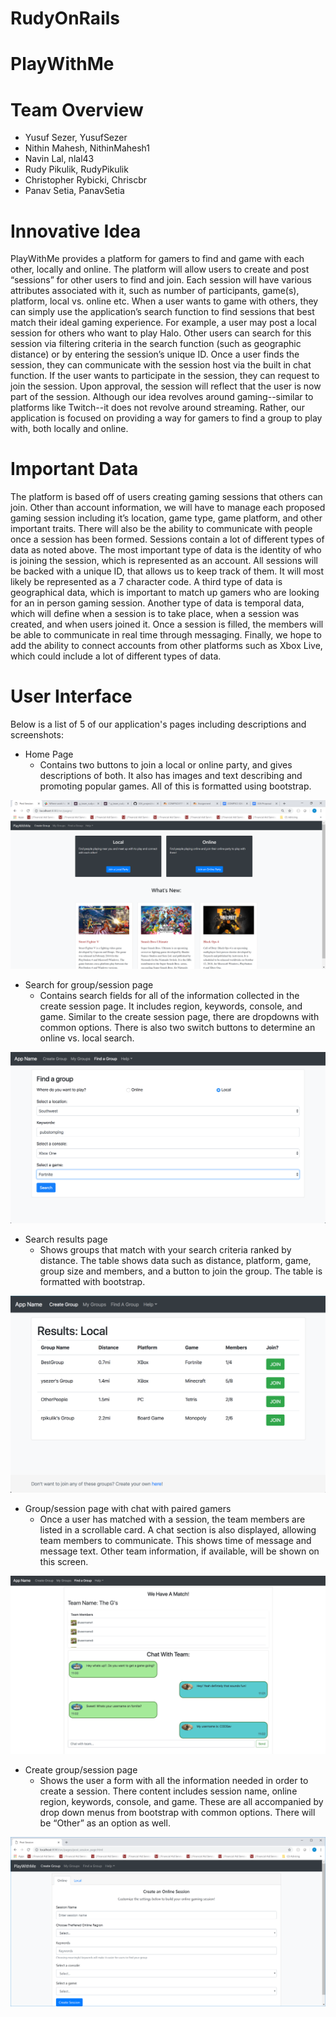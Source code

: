 # RudyOnRails

# PlayWithMe

# Team Overview

* Yusuf Sezer, YusufSezer
* Nithin Mahesh, NithinMahesh1
* Navin Lal, nlal43
* Rudy Pikulik, RudyPikulik
* Christopher Rybicki, Chriscbr
* Panav Setia, PanavSetia

# Innovative Idea

PlayWithMe provides a platform for gamers to find and game with each other, locally and online. The platform will allow users to create and post “sessions” for other users to find and join. Each session will have various attributes associated with it, such as number of participants, game(s), platform, local vs. online etc. When a user wants to game with others, they can simply use the application’s search function to find sessions that best match their ideal gaming experience.
For example, a user may post a local session for others who want to play Halo. Other users can search for this session via filtering criteria in the search function (such as geographic distance) or by entering the session’s unique ID. Once a user finds the session, they can communicate with the session host via the built in chat function. If the user wants to participate in the session, they can request to join the session. Upon approval, the session will reflect that the user is now part of the session.
Although our idea revolves around gaming--similar to platforms like Twitch--it does not revolve around streaming. Rather, our application is focused on providing a way for gamers to find a group to play with, both locally and online.

# Important Data

The platform is based off of users creating gaming sessions that others can join. Other than account information, we will have to manage each proposed gaming session including it’s location, game type, game platform, and other important traits. There will also be the ability to communicate with people once a session has been formed. 
	Sessions contain a lot of different types of data as noted above. The most important type of data is the identity of who is joining the session, which is represented as an account. All sessions will be backed with a unique ID, that allows us to keep track of them. It will most likely be represented as a 7 character code. A third type of data is geographical data, which is important to match up gamers who are looking for an in person gaming session. Another type of data is temporal data, which will define when a session is to take place, when a session was created, and when users joined it. Once a session is filled, the members will be able to communicate in real time through messaging. Finally, we hope to add the ability to connect accounts from other platforms such as Xbox Live, which could include a lot of different types of data.

# User Interface

Below is a list of 5 of our application's pages including descriptions and screenshots:

* Home Page
	* Contains two buttons to join a local or online party, and gives descriptions of both. It also has images and text describing and promoting popular games. All of this is formatted using bootstrap.

![Home Page](imgs/HomePage.PNG)

* Search for group/session page
	* Contains search fields for all of the information collected in the create session page. It includes region, keywords, console, and game. Similar to the create session page, there are dropdowns with common options. There is also two switch buttons to determine an online vs. local search.

![Search](imgs/Search.png)

* Search results page
	* Shows groups that match with your search criteria ranked by distance. The table shows data such as distance, platform, game, group size and members, and a button to join the group. The table is formatted with bootstrap.

![Search Results](imgs/SearchResults.png)

* Group/session page with chat with paired gamers
	* Once a user has matched with a session, the team members are listed in a scrollable card. A chat section is also displayed, allowing team members to communicate. This shows time of message and message text. Other team information, if available, will be shown on this screen. 

![Session Info Chat Page](imgs/SessionInfoChatPage.png)

* Create group/session page
	* Shows the user a form with all the information needed in order to create a session. There content includes session name, online region, keywords, console, and game. These are all accompanied by drop down menus from bootstrap with common options. There will be “Other” as an option as well. 

![Post Session Page](imgs/PostSessionPage.PNG)
